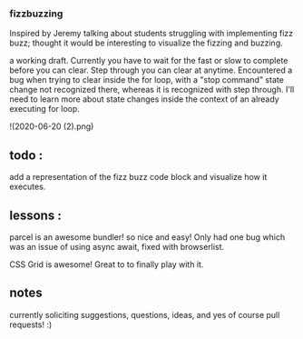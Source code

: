 ### fizzbuzzing

Inspired by Jeremy talking about students struggling with implementing fizz buzz; thought it would be interesting to visualize the fizzing and buzzing.

a working draft. Currently you have to wait for the fast or slow to complete before you can clear. Step through you can clear at anytime. Encountered a bug when trying to clear inside the for loop, with a "stop command" state change not recognized there, whereas it is recognized with step through. I'll need to learn more about state changes inside the context of an already executing for loop.

!(2020-06-20 (2).png)

## todo :

add a representation of the fizz buzz code block and visualize how it executes.

## lessons :

parcel is an awesome bundler! so nice and easy! Only had one bug which was an issue of using async await, fixed with browserlist.

CSS Grid is awesome! Great to to finally play with it.

## notes

currently soliciting suggestions, questions, ideas, and yes of course pull requests! :)
